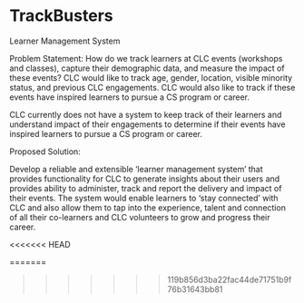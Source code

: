# TrackBusters

Learner Management System

Problem Statement: 
How do we track learners at CLC events (workshops and classes), capture their demographic data, and measure the impact of these events? CLC would like to track age, gender, location, visible minority status, and previous CLC engagements. CLC would also like to track if these events have inspired learners to pursue a CS program or career.

CLC currently does not have a system to keep track of their learners and understand impact of their engagements to determine if their events have inspired learners to pursue a CS program or career.

Proposed Solution:

Develop a reliable and extensible ‘learner management system’ that provides functionality for CLC to generate insights about their users and provides ability to administer, track and report the delivery and impact of their events. The system would enable learners to ‘stay connected’ with CLC and also allow them to tap into the experience, talent and connection of all their co-learners and CLC volunteers to grow and progress their career.

<<<<<<< HEAD

=======
>>>>>>> 119b856d3ba22fac44de71751b9f76b31643bb81

